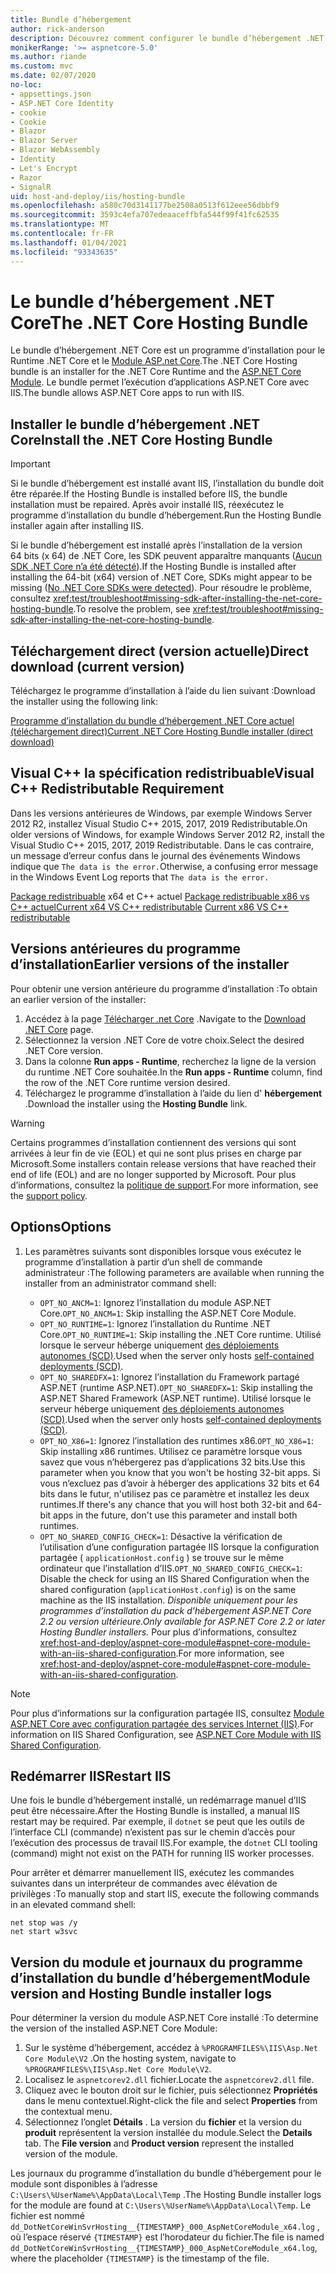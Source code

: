 ```yaml
---
title: Bundle d’hébergement
author: rick-anderson
description: Découvrez comment configurer le bundle d’hébergement .NET Core.
monikerRange: '>= aspnetcore-5.0'
ms.author: riande
ms.custom: mvc
ms.date: 02/07/2020
no-loc:
- appsettings.json
- ASP.NET Core Identity
- cookie
- Cookie
- Blazor
- Blazor Server
- Blazor WebAssembly
- Identity
- Let's Encrypt
- Razor
- SignalR
uid: host-and-deploy/iis/hosting-bundle
ms.openlocfilehash: a580c70d3141177be2508a0513f612eee56dbbf9
ms.sourcegitcommit: 3593c4efa707edeaaceffbfa544f99f41fc62535
ms.translationtype: MT
ms.contentlocale: fr-FR
ms.lasthandoff: 01/04/2021
ms.locfileid: "93343635"
---
```

# <a name="the-net-core-hosting-bundle"></a><span data-ttu-id="7b437-103">Le bundle d’hébergement .NET Core</span><span class="sxs-lookup"><span data-stu-id="7b437-103">The .NET Core Hosting Bundle</span></span>

<span data-ttu-id="7b437-104">Le bundle d’hébergement .NET Core est un programme d’installation pour le Runtime .NET Core et le [Module ASP.net Core](xref:host-and-deploy/aspnet-core-module).</span><span class="sxs-lookup"><span data-stu-id="7b437-104">The .NET Core Hosting bundle is an installer for the .NET Core Runtime and the [ASP.NET Core Module](xref:host-and-deploy/aspnet-core-module).</span></span> <span data-ttu-id="7b437-105">Le bundle permet l’exécution d’applications ASP.NET Core avec IIS.</span><span class="sxs-lookup"><span data-stu-id="7b437-105">The bundle allows ASP.NET Core apps to run with IIS.</span></span>

## <a name="install-the-net-core-hosting-bundle"></a><span data-ttu-id="7b437-106">Installer le bundle d’hébergement .NET Core</span><span class="sxs-lookup"><span data-stu-id="7b437-106">Install the .NET Core Hosting Bundle</span></span>

> [!IMPORTANT]
> <span data-ttu-id="7b437-107">Si le bundle d’hébergement est installé avant IIS, l’installation du bundle doit être réparée.</span><span class="sxs-lookup"><span data-stu-id="7b437-107">If the Hosting Bundle is installed before IIS, the bundle installation must be repaired.</span></span> <span data-ttu-id="7b437-108">Après avoir installé IIS, réexécutez le programme d’installation du bundle d’hébergement.</span><span class="sxs-lookup"><span data-stu-id="7b437-108">Run the Hosting Bundle installer again after installing IIS.</span></span>
>
> <span data-ttu-id="7b437-109">Si le bundle d’hébergement est installé après l’installation de la version 64 bits (x 64) de .NET Core, les SDK peuvent apparaître manquants ([Aucun SDK .NET Core n’a été détecté](xref:test/troubleshoot#no-net-core-sdks-were-detected)).</span><span class="sxs-lookup"><span data-stu-id="7b437-109">If the Hosting Bundle is installed after installing the 64-bit (x64) version of .NET Core, SDKs might appear to be missing ([No .NET Core SDKs were detected](xref:test/troubleshoot#no-net-core-sdks-were-detected)).</span></span> <span data-ttu-id="7b437-110">Pour résoudre le problème, consultez <xref:test/troubleshoot#missing-sdk-after-installing-the-net-core-hosting-bundle>.</span><span class="sxs-lookup"><span data-stu-id="7b437-110">To resolve the problem, see <xref:test/troubleshoot#missing-sdk-after-installing-the-net-core-hosting-bundle>.</span></span>

## <a name="direct-download-current-version"></a><span data-ttu-id="7b437-111">Téléchargement direct (version actuelle)</span><span class="sxs-lookup"><span data-stu-id="7b437-111">Direct download (current version)</span></span>

<span data-ttu-id="7b437-112">Téléchargez le programme d’installation à l’aide du lien suivant :</span><span class="sxs-lookup"><span data-stu-id="7b437-112">Download the installer using the following link:</span></span>

[<span data-ttu-id="7b437-113">Programme d’installation du bundle d’hébergement .NET Core actuel (téléchargement direct)</span><span class="sxs-lookup"><span data-stu-id="7b437-113">Current .NET Core Hosting Bundle installer (direct download)</span></span>](https://dotnet.microsoft.com/permalink/dotnetcore-current-windows-runtime-bundle-installer)

## <a name="visual-c-redistributable-requirement"></a><span data-ttu-id="7b437-114">Visual C++ la spécification redistribuable</span><span class="sxs-lookup"><span data-stu-id="7b437-114">Visual C++ Redistributable Requirement</span></span>

<span data-ttu-id="7b437-115">Dans les versions antérieures de Windows, par exemple Windows Server 2012 R2, installez Visual Studio C++ 2015, 2017, 2019 Redistributable.</span><span class="sxs-lookup"><span data-stu-id="7b437-115">On older versions of Windows, for example Windows Server 2012 R2, install the Visual Studio C++ 2015, 2017, 2019 Redistributable.</span></span> <span data-ttu-id="7b437-116">Dans le cas contraire, un message d’erreur confus dans le journal des événements Windows indique que `The data is the error.`</span><span class="sxs-lookup"><span data-stu-id="7b437-116">Otherwise, a confusing error message in the Windows Event Log reports that `The data is the error.`</span></span>

<span data-ttu-id="7b437-117">[Package redistribuable](https://aka.ms/vs/16/release/vc_redist.x64.exe) 
 x64 et C++ actuel [Package redistribuable x86 vs C++ actuel](https://aka.ms/vs/16/release/vc_redist.x86.exe)</span><span class="sxs-lookup"><span data-stu-id="7b437-117">[Current x64 VS C++ redistributable](https://aka.ms/vs/16/release/vc_redist.x64.exe)
[Current x86 VS C++ redistributable](https://aka.ms/vs/16/release/vc_redist.x86.exe)</span></span>

## <a name="earlier-versions-of-the-installer"></a><span data-ttu-id="7b437-118">Versions antérieures du programme d’installation</span><span class="sxs-lookup"><span data-stu-id="7b437-118">Earlier versions of the installer</span></span>

<span data-ttu-id="7b437-119">Pour obtenir une version antérieure du programme d’installation :</span><span class="sxs-lookup"><span data-stu-id="7b437-119">To obtain an earlier version of the installer:</span></span>

1. <span data-ttu-id="7b437-120">Accédez à la page [Télécharger .net Core](https://dotnet.microsoft.com/download/dotnet-core) .</span><span class="sxs-lookup"><span data-stu-id="7b437-120">Navigate to the [Download .NET Core](https://dotnet.microsoft.com/download/dotnet-core) page.</span></span>
1. <span data-ttu-id="7b437-121">Sélectionnez la version .NET Core de votre choix.</span><span class="sxs-lookup"><span data-stu-id="7b437-121">Select the desired .NET Core version.</span></span>
1. <span data-ttu-id="7b437-122">Dans la colonne **Run apps - Runtime**, recherchez la ligne de la version du runtime .NET Core souhaitée.</span><span class="sxs-lookup"><span data-stu-id="7b437-122">In the **Run apps - Runtime** column, find the row of the .NET Core runtime version desired.</span></span>
1. <span data-ttu-id="7b437-123">Téléchargez le programme d’installation à l’aide du lien d' **hébergement** .</span><span class="sxs-lookup"><span data-stu-id="7b437-123">Download the installer using the **Hosting Bundle** link.</span></span>

> [!WARNING]
> <span data-ttu-id="7b437-124">Certains programmes d’installation contiennent des versions qui sont arrivées à leur fin de vie (EOL) et qui ne sont plus prises en charge par Microsoft.</span><span class="sxs-lookup"><span data-stu-id="7b437-124">Some installers contain release versions that have reached their end of life (EOL) and are no longer supported by Microsoft.</span></span> <span data-ttu-id="7b437-125">Pour plus d’informations, consultez la [politique de support](https://dotnet.microsoft.com/platform/support/policy/dotnet-core).</span><span class="sxs-lookup"><span data-stu-id="7b437-125">For more information, see the [support policy](https://dotnet.microsoft.com/platform/support/policy/dotnet-core).</span></span>

## <a name="options"></a><span data-ttu-id="7b437-126">Options</span><span class="sxs-lookup"><span data-stu-id="7b437-126">Options</span></span>

1. <span data-ttu-id="7b437-127">Les paramètres suivants sont disponibles lorsque vous exécutez le programme d’installation à partir d’un shell de commande administrateur :</span><span class="sxs-lookup"><span data-stu-id="7b437-127">The following parameters are available when running the installer from an administrator command shell:</span></span>

   * <span data-ttu-id="7b437-128">`OPT_NO_ANCM=1`: Ignorez l’installation du module ASP.NET Core.</span><span class="sxs-lookup"><span data-stu-id="7b437-128">`OPT_NO_ANCM=1`: Skip installing the ASP.NET Core Module.</span></span>
   * <span data-ttu-id="7b437-129">`OPT_NO_RUNTIME=1`: Ignorez l’installation du Runtime .NET Core.</span><span class="sxs-lookup"><span data-stu-id="7b437-129">`OPT_NO_RUNTIME=1`: Skip installing the .NET Core runtime.</span></span> <span data-ttu-id="7b437-130">Utilisé lorsque le serveur héberge uniquement [des déploiements autonomes (SCD)](/dotnet/core/deploying/#self-contained-deployments-scd).</span><span class="sxs-lookup"><span data-stu-id="7b437-130">Used when the server only hosts [self-contained deployments (SCD)](/dotnet/core/deploying/#self-contained-deployments-scd).</span></span>
   * <span data-ttu-id="7b437-131">`OPT_NO_SHAREDFX=1`: Ignorez l’installation du Framework partagé ASP.NET (runtime ASP.NET).</span><span class="sxs-lookup"><span data-stu-id="7b437-131">`OPT_NO_SHAREDFX=1`: Skip installing the ASP.NET Shared Framework (ASP.NET runtime).</span></span> <span data-ttu-id="7b437-132">Utilisé lorsque le serveur héberge uniquement [des déploiements autonomes (SCD)](/dotnet/core/deploying/#self-contained-deployments-scd).</span><span class="sxs-lookup"><span data-stu-id="7b437-132">Used when the server only hosts [self-contained deployments (SCD)](/dotnet/core/deploying/#self-contained-deployments-scd).</span></span>
   * <span data-ttu-id="7b437-133">`OPT_NO_X86=1`: Ignorez l’installation des runtimes x86.</span><span class="sxs-lookup"><span data-stu-id="7b437-133">`OPT_NO_X86=1`: Skip installing x86 runtimes.</span></span> <span data-ttu-id="7b437-134">Utilisez ce paramètre lorsque vous savez que vous n’hébergerez pas d’applications 32 bits.</span><span class="sxs-lookup"><span data-stu-id="7b437-134">Use this parameter when you know that you won't be hosting 32-bit apps.</span></span> <span data-ttu-id="7b437-135">Si vous n’excluez pas d’avoir à héberger des applications 32 bits et 64 bits dans le futur, n'utilisez pas ce paramètre et installez les deux runtimes.</span><span class="sxs-lookup"><span data-stu-id="7b437-135">If there's any chance that you will host both 32-bit and 64-bit apps in the future, don't use this parameter and install both runtimes.</span></span>
   * <span data-ttu-id="7b437-136">`OPT_NO_SHARED_CONFIG_CHECK=1`: Désactive la vérification de l’utilisation d’une configuration partagée IIS lorsque la configuration partagée ( `applicationHost.config` ) se trouve sur le même ordinateur que l’installation d’IIS.</span><span class="sxs-lookup"><span data-stu-id="7b437-136">`OPT_NO_SHARED_CONFIG_CHECK=1`: Disable the check for using an IIS Shared Configuration when the shared configuration (`applicationHost.config`) is on the same machine as the IIS installation.</span></span> <span data-ttu-id="7b437-137">*Disponible uniquement pour les programmes d’installation du pack d’hébergement ASP.NET Core 2.2 ou version ultérieure.*</span><span class="sxs-lookup"><span data-stu-id="7b437-137">*Only available for ASP.NET Core 2.2 or later Hosting Bundler installers.*</span></span> <span data-ttu-id="7b437-138">Pour plus d’informations, consultez <xref:host-and-deploy/aspnet-core-module#aspnet-core-module-with-an-iis-shared-configuration>.</span><span class="sxs-lookup"><span data-stu-id="7b437-138">For more information, see <xref:host-and-deploy/aspnet-core-module#aspnet-core-module-with-an-iis-shared-configuration>.</span></span>

> [!NOTE]
> <span data-ttu-id="7b437-139">Pour plus d’informations sur la configuration partagée IIS, consultez [Module ASP.NET Core avec configuration partagée des services Internet (IIS)](xref:host-and-deploy/aspnet-core-module#aspnet-core-module-with-an-iis-shared-configuration).</span><span class="sxs-lookup"><span data-stu-id="7b437-139">For information on IIS Shared Configuration, see [ASP.NET Core Module with IIS Shared Configuration](xref:host-and-deploy/aspnet-core-module#aspnet-core-module-with-an-iis-shared-configuration).</span></span>

## <a name="restart-iis"></a><span data-ttu-id="7b437-140">Redémarrer IIS</span><span class="sxs-lookup"><span data-stu-id="7b437-140">Restart IIS</span></span>

<span data-ttu-id="7b437-141">Une fois le bundle d’hébergement installé, un redémarrage manuel d’IIS peut être nécessaire.</span><span class="sxs-lookup"><span data-stu-id="7b437-141">After the Hosting Bundle is installed, a manual IIS restart may be required.</span></span> <span data-ttu-id="7b437-142">Par exemple, il `dotnet` se peut que les outils de l’interface CLI (commande) n’existent pas sur le chemin d’accès pour l’exécution des processus de travail IIS.</span><span class="sxs-lookup"><span data-stu-id="7b437-142">For example, the `dotnet` CLI tooling (command) might not exist on the PATH for running IIS worker processes.</span></span>

<span data-ttu-id="7b437-143">Pour arrêter et démarrer manuellement IIS, exécutez les commandes suivantes dans un interpréteur de commandes avec élévation de privilèges :</span><span class="sxs-lookup"><span data-stu-id="7b437-143">To manually stop and start IIS, execute the following commands in an elevated command shell:</span></span>

```console
net stop was /y
net start w3svc
```

## <a name="module-version-and-hosting-bundle-installer-logs"></a><span data-ttu-id="7b437-144">Version du module et journaux du programme d’installation du bundle d’hébergement</span><span class="sxs-lookup"><span data-stu-id="7b437-144">Module version and Hosting Bundle installer logs</span></span>

<span data-ttu-id="7b437-145">Pour déterminer la version du module ASP.NET Core installé :</span><span class="sxs-lookup"><span data-stu-id="7b437-145">To determine the version of the installed ASP.NET Core Module:</span></span>

1. <span data-ttu-id="7b437-146">Sur le système d’hébergement, accédez à `%PROGRAMFILES%\IIS\Asp.Net Core Module\V2` .</span><span class="sxs-lookup"><span data-stu-id="7b437-146">On the hosting system, navigate to `%PROGRAMFILES%\IIS\Asp.Net Core Module\V2`.</span></span>
1. <span data-ttu-id="7b437-147">Localisez le `aspnetcorev2.dll` fichier.</span><span class="sxs-lookup"><span data-stu-id="7b437-147">Locate the `aspnetcorev2.dll` file.</span></span>
1. <span data-ttu-id="7b437-148">Cliquez avec le bouton droit sur le fichier, puis sélectionnez **Propriétés** dans le menu contextuel.</span><span class="sxs-lookup"><span data-stu-id="7b437-148">Right-click the file and select **Properties** from the contextual menu.</span></span>
1. <span data-ttu-id="7b437-149">Sélectionnez l’onglet **Détails** . La version du **fichier** et la version du **produit** représentent la version installée du module.</span><span class="sxs-lookup"><span data-stu-id="7b437-149">Select the **Details** tab. The **File version** and **Product version** represent the installed version of the module.</span></span>

<span data-ttu-id="7b437-150">Les journaux du programme d’installation du bundle d’hébergement pour le module sont disponibles à l’adresse `C:\Users\%UserName%\AppData\Local\Temp` .</span><span class="sxs-lookup"><span data-stu-id="7b437-150">The Hosting Bundle installer logs for the module are found at `C:\Users\%UserName%\AppData\Local\Temp`.</span></span> <span data-ttu-id="7b437-151">Le fichier est nommé `dd_DotNetCoreWinSvrHosting__{TIMESTAMP}_000_AspNetCoreModule_x64.log` , où l’espace réservé `{TIMESTAMP}` est l’horodateur du fichier.</span><span class="sxs-lookup"><span data-stu-id="7b437-151">The file is named `dd_DotNetCoreWinSvrHosting__{TIMESTAMP}_000_AspNetCoreModule_x64.log`, where the placeholder `{TIMESTAMP}` is the timestamp of the file.</span></span>
